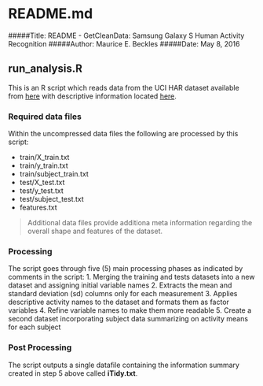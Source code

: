 # README.md

#####Title: README - GetCleanData: Samsung Galaxy S Human Activity Recognition
#####Author: Maurice E. Beckles
#####Date: May 8, 2016


## run_analysis.R
This is an R script which reads data from the UCI HAR dataset available from [here](https://d396qusza40orc.cloudfront.net/getdata%2Fprojectfiles%2FUCI%20HAR%20Dataset.zip) with descriptive information located [here](http://archive.ics.uci.edu/ml/datasets/Human+Activity+Recognition+Using+Smartphones).

### Required data files
Within the uncompressed data files the following are processed by this script:
- train/X_train.txt
- train/y_train.txt
- train/subject_train.txt
- test/X_test.txt
- test/y_test.txt
- test/subject_test.txt
- features.txt
> Additional data files provide additiona meta information regarding the overall shape and features of the dataset.

### Processing
The script goes through five (5) main processing phases as indicated by comments in the script:
        1. Merging the training and tests datasets into a new dataset and assigning initial variable names
        2. Extracts the mean and standard deviation (sd) columns only for each measurement
        3. Applies descriptive activity names to the dataset and formats them as factor variables
        4. Refine variable names to make them more readable
        5. Create a second dataset incorporating subject data summarizing on activity means for each subject

### Post Processing
The script outputs a single datafile containing the information summary created in step 5 above called **iTidy.txt**.
        
        
